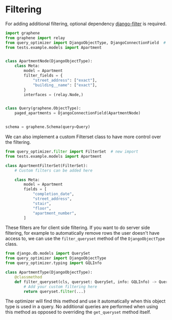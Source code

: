 # Filtering

For adding additional filtering, optional dependency [django-filter][filters]
is required.

```python
import graphene
from graphene import relay
from query_optimizer import DjangoObjectType, DjangoConnectionField  # new import
from tests.example.models import Apartment


class ApartmentNode(DjangoObjectType):
    class Meta:
        model = Apartment
        filter_fields = {
            "street_address": ["exact"],
            "building__name": ["exact"],
        }
        interfaces = (relay.Node,)


class Query(graphene.ObjectType):
    paged_apartments = DjangoConnectionField(ApartmentNode)


schema = graphene.Schema(query=Query)
```

We can also implement a custom Filterset class to have more control over the filtering.

```python
from query_optimizer.filter import FilterSet  # new import
from tests.example.models import Apartment

class ApartmentFilterSet(FilterSet):
    # Custom filters can be added here

    class Meta:
        model = Apartment
        fields = [
            "completion_date",
            "street_address",
            "stair",
            "floor",
            "apartment_number",
        ]
```

These filters are for client side filtering. If you want to do server side filtering,
for example to automatically remove rows the user doesn't have access to, we can use
the `filter_queryset` method of the `DjangoObjectType` class.

```python
from django.db.models import QuerySet
from query_optimizer import DjangoObjectType
from query_optimizer.typing import GQLInfo

class ApartmentType(DjangoObjectType):
    @classmethod
    def filter_queryset(cls, queryset: QuerySet, info: GQLInfo) -> QuerySet:
        # Add your custom filtering here
        return queryset.filter(...)
```

The optimizer will find this method and use it automatically when this
object type is used in a query. No additional queries are performed when using
this method as opposed to overriding the `get_queryset` method itself.

[filters]: https://github.com/carltongibson/django-filter
